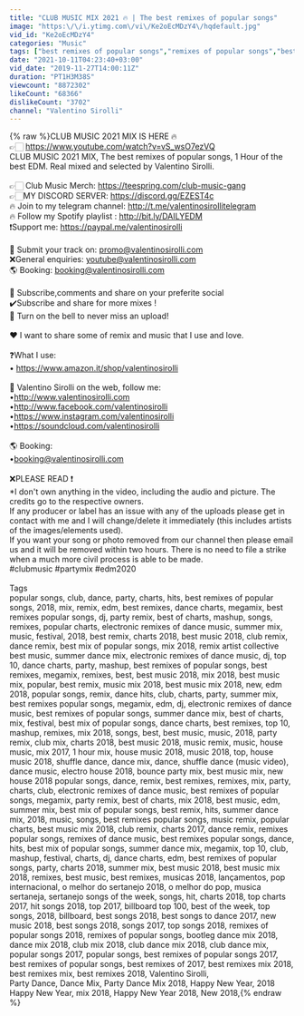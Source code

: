 ```yaml
---
title: "CLUB MUSIC MIX 2021 🔥 | The best remixes of popular songs"
image: "https:\/\/i.ytimg.com\/vi\/Ke2oEcMDzY4\/hqdefault.jpg"
vid_id: "Ke2oEcMDzY4"
categories: "Music"
tags: ["best remixes of popular songs","remixes of popular songs","best remixes"]
date: "2021-10-11T04:23:40+03:00"
vid_date: "2019-11-27T14:00:11Z"
duration: "PT1H3M38S"
viewcount: "8872302"
likeCount: "68366"
dislikeCount: "3702"
channel: "Valentino Sirolli"
---
```

{% raw %}CLUB MUSIC 2021 MIX IS HERE  🔥 <br />👉🏻 <a rel="nofollow" target="blank" href="https://www.youtube.com/watch?v=vS_wsO7ezVQ">https://www.youtube.com/watch?v=vS_wsO7ezVQ</a><br />CLUB MUSIC 2021 MIX, The best remixes of popular songs, 1 Hour of the best EDM. Real mixed and selected by Valentino Sirolli. <br /><br />👉🏻 Club Music Merch: <a rel="nofollow" target="blank" href="https://teespring.com/club-music-gang">https://teespring.com/club-music-gang</a><br /> 👉🏻MY DISCORD SERVER: <a rel="nofollow" target="blank" href="https://discord.gg/EZEST4c">https://discord.gg/EZEST4c</a><br />🔥 Join to my telegram channel: <a rel="nofollow" target="blank" href="http://t.me/valentinosirollitelegram">http://t.me/valentinosirollitelegram</a>  <br />🔥 Follow my Spotify playlist : <a rel="nofollow" target="blank" href="http://bit.ly/DAILYEDM">http://bit.ly/DAILYEDM</a><br />❗Support me: <a rel="nofollow" target="blank" href="https://paypal.me/valentinosirolli">https://paypal.me/valentinosirolli</a> <br /><br />🎹 Submit your track on: promo@valentinosirolli.com<br />❌General enquiries: youtube@valentinosirolli.com<br />🌎 Booking: booking@valentinosirolli.com<br /><br />🚀 Subscribe,comments and share on your preferite social <br />✔️Subscribe and share for more mixes ! <br />🔔 Turn on the bell to never miss an upload!<br /><br />♥️ I want to share some of remix and music that I use and love.<br /><br />❓What I use: <br />• <a rel="nofollow" target="blank" href="https://www.amazon.it/shop/valentinosirolli">https://www.amazon.it/shop/valentinosirolli</a><br /><br />📳 Valentino Sirolli on the web, follow me:<br />•<a rel="nofollow" target="blank" href="http://www.valentinosirolli.com">http://www.valentinosirolli.com</a> <br />•<a rel="nofollow" target="blank" href="http://www.facebook.com/valentinosirolli">http://www.facebook.com/valentinosirolli</a><br />•<a rel="nofollow" target="blank" href="https://www.instagram.com/valentinosirolli">https://www.instagram.com/valentinosirolli</a><br />•<a rel="nofollow" target="blank" href="https://soundcloud.com/valentinosirolli">https://soundcloud.com/valentinosirolli</a><br /><br />🌎 Booking:<br />•booking@valentinosirolli.com<br /><br />❌PLEASE READ ❗<br />*I don't own anything in the video, including the audio and picture. The credits go to the respective owners.<br />If any producer or label has an issue with any of the uploads please get in contact with me and I will change/delete it immediately (this includes artists of the images/elements used).<br />If you want your song or photo removed from our channel then please email us and it will be removed within two hours. There is no need to file a strike when a much more civil process is able to be made.<br />#clubmusic #partymix #edm2020<br /><br />Tags<br />popular songs, club, dance, party, charts, hits, best remixes of popular songs, 2018, mix, remix, edm, best remixes, dance charts, megamix, best remixes popular songs, dj, party remix, best of charts, mashup, songs, remixes, popular charts, electronic remixes of dance music, summer mix, music, festival, 2018, best remix, charts 2018, best music 2018, club remix, dance remix, best mix of popular songs, mix 2018, remix artist collective best music, summer dance mix, electronic remixes of dance music, dj, top 10, dance charts, party, mashup, best remixes of popular songs, best remixes, megamix, remixes, best, best music 2018, mix 2018, best music mix, popular, best remix, music mix 2018, best music mix 2018, new, edm 2018, popular songs, remix, dance  hits, club, charts, party, summer mix, best remixes popular songs, megamix, edm, dj, electronic remixes of dance music, best remixes of popular songs, summer dance mix, best of charts, mix, festival, best mix of popular songs, dance charts, best remixes, top 10, mashup, remixes, mix 2018, songs, best, best music, music, 2018, party remix, club mix, charts 2018, best music 2018, music remix, music, house music, mix 2017, 1 hour mix, house music 2018, music 2018, top, house music 2018, shuffle dance, dance mix, dance, shuffle dance (music video), dance music, electro house 2018, bounce party mix, best music mix, new house 2018 popular songs, dance, remix, best remixes, remixes, mix, party, charts, club, electronic remixes of dance music, best remixes of popular songs, megamix, party remix, best of charts, mix 2018, best music, edm, summer mix, best mix of popular songs, best remix, hits, summer dance mix, 2018, music, songs, best remixes popular songs, music remix, popular charts, best music mix 2018, club remix, charts 2017, dance remix, remixes popular songs, remixes of dance music, best remixes popular songs, dance, hits, best mix of popular songs, summer dance mix, megamix, top 10, club, mashup, festival, charts, dj, dance charts, edm, best remixes of popular songs, party, charts 2018, summer mix, best music 2018, best music mix 2018, remixes, best music, best remixes, musicas 2018, lançamentos, pop internacional, o melhor do sertanejo 2018, o melhor do pop, musica sertaneja, sertanejo songs of the week, songs, hit, charts 2018, top charts 2017, hit songs 2018, top 2017, billboard top 100, best of the week, top songs, 2018, billboard, best songs 2018, best songs to dance 2017, new music 2018, best songs 2018, songs 2017, top songs 2018, remixes of popular songs 2018, remixes of popular songs, bootleg dance mix 2018, dance mix 2018, club mix 2018, club dance mix 2018, club dance mix, popular songs 2017, popular songs, best remixes of popular songs 2017, best remixes of popular songs, best remixes of 2017, best remixes mix 2018, best remixes mix, best remixes 2018, Valentino Sirolli,<br />Party Dance, Dance Mix, Party Dance Mix 2018, Happy New Year, 2018 Happy New Year, mix 2018, Happy New Year 2018, New 2018,{% endraw %}
